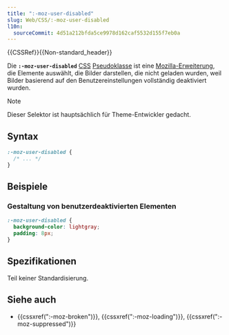 ```yaml
---
title: ":-moz-user-disabled"
slug: Web/CSS/:-moz-user-disabled
l10n:
  sourceCommit: 4d51a212bfda5ce9978d162caf5532d155f7eb0a
---
```


{{CSSRef}}{{Non-standard_header}}

Die **`:-moz-user-disabled`** [CSS](/de/docs/Web/CSS) [Pseudoklasse](/de/docs/Web/CSS/Pseudo-classes) ist eine [Mozilla-Erweiterung](/de/docs/Web/CSS/Mozilla_Extensions), die Elemente auswählt, die Bilder darstellen, die nicht geladen wurden, weil Bilder basierend auf den Benutzereinstellungen vollständig deaktiviert wurden.

> [!NOTE]
> Dieser Selektor ist hauptsächlich für Theme-Entwickler gedacht.

## Syntax

```css
:-moz-user-disabled {
  /* ... */
}
```

## Beispiele

### Gestaltung von benutzerdeaktivierten Elementen

```css
:-moz-user-disabled {
  background-color: lightgray;
  padding: 8px;
}
```

## Spezifikationen

Teil keiner Standardisierung.

## Siehe auch

- {{cssxref(":-moz-broken")}}, {{cssxref(":-moz-loading")}}, {{cssxref(":-moz-suppressed")}}
